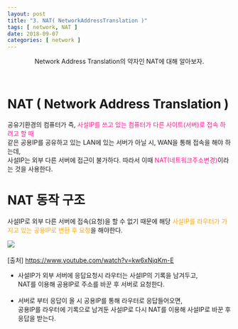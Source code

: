 ```yaml
---
layout: post
title: "3. NAT( NetworkAddressTranslation )"
tags: [ network, NAT ]
date: 2018-09-07
categories: [ network ]
---
```


<p align="center">
    Network Address Translation의 약자인 NAT에 대해 알아보자.
</p><br/>

# NAT ( Network Address Translation ) 
공유기환경의 컴퓨터가 즉, <font color="deeppink">사설IP를 쓰고 있는 컴퓨터가 다른 사이트(서버)로 접속 하려고 할 때</font><br/>같은 공용IP를 공유하고 있는 LAN에 있는 서버가 아닐 시, WAN을 통해 접속을 해야 하는데,<br/>사설IP는 외부 다른 서버에 접근이 불가하다. 따라서 이때 <font color="deeppink">NAT(네트워크주소변경)</font>이라는 것을 사용한다.

# NAT 동작 구조
사설IP로 외부 다른 서버에 접속(요청)을 할 수 없기 때문에 해당 <font color="orange">사설IP를 라우터가 가지고 있는 공용IP로 변환 후 요청</font>을 해야한다.<br/>

<img src="{{ site.baseurl }}/assets/post_img/nat.jpg" align="left"><br/>
<br/>
[출처] <a href="https://www.youtube.com/watch?v=kw6xNjqKm-E" style="text-align:center;">https://www.youtube.com/watch?v=kw6xNjqKm-E</a><br/>

- 사설IP가 외부 서버에 응답요청시 라우터는 사설IP의 기록을 남겨두고,<br/>NAT를 이용해 공용IP로 주소를 바꾼 후 서버로 요청한다.<br/><br/>
- 서버로 부터 응답이 올 시 공용IP를 통해 라우터로 응답들어오면,<br/> 공용IP를 라우터에 기록으로 남겨둔 사설IP로 다시 NAT를 이용해 사설IP로 바꾼 후 응답을 받는다.
<br/><br/>


<br/>